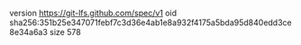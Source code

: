 version https://git-lfs.github.com/spec/v1
oid sha256:351b25e347071febf7c3d36e4ab1e8a932f4175a5bda95d840edd3ce8e34a6a3
size 578
